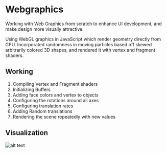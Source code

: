# Webgraphics  
Working with Web Graphics from scratch to enhance UI development, and make design more visually attractive.  

Using WebGL graphics in JavaScript which render geometry directly from GPU. Incorporated randomness in moving particles based off skewed arbitrarily colored 3D shapes, and rendered it with vertex and fragment shaders.

## Working  
1. Compiling Vertex and Fragment shaders  
2. Initializing Buffers  
3. Adding face colors and vertex to objects  
4. Configuring the rotations around all axes  
5. Configuring translation rates
6. Adding Random translations
7. Rendering the scene repeatedly with new values

## Visualization
![alt text](cubes.gif)

